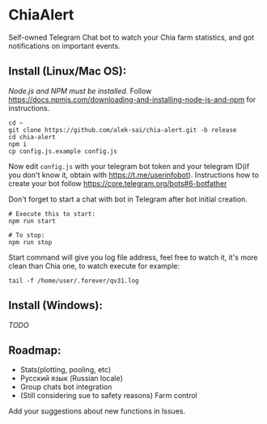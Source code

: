 # ChiaAlert

Self-owned Telegram Chat bot to watch your Chia farm statistics, and got notifications on important events.

## Install (Linux/Mac OS):

*Node.js and NPM must be installed.* Follow https://docs.npmjs.com/downloading-and-installing-node-js-and-npm for instructions.

```
cd ~
git clone https://github.com/alek-sai/chia-alert.git -b release
cd chia-alert
npm i
cp config.js.example config.js
```

Now edit `config.js` with your telegram bot token and your telegram ID(if you don't know it, obtain with https://t.me/userinfobot). Instructions how to create your bot follow https://core.telegram.org/bots#6-botfather

Don't forget to start a chat with bot in Telegram after bot initial creation. 

```
# Execute this to start:
npm run start

# To stop:
npm run stop
```
Start command will give you log file address, feel free to watch it, it's more clean than Chia one, to watch execute for example:
```
tail -f /home/user/.forever/qv31.log
```

## Install (Windows):

*TODO*

## Roadmap:

- Stats(plotting, pooling, etc)
- Русский язык (Russian locale)
- Group chats bot integration
- (Still considering sue to safety reasons) Farm control

Add your suggestions about new functions in Issues.
